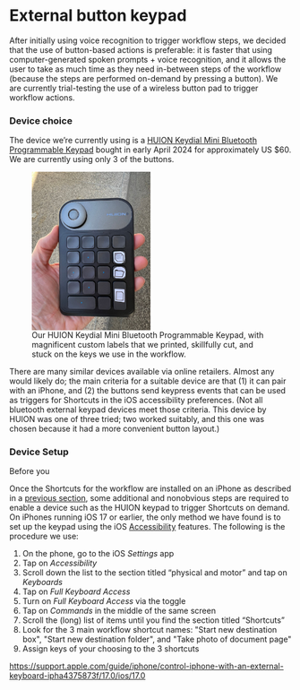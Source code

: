 # External button keypad

After initially using voice recognition to trigger workflow steps, we decided that the use of button-based actions is preferable: it is faster that using computer-generated spoken prompts + voice recognition, and it allows the user to take as much time as they need in-between steps of the workflow (because the steps are performed on-demand by pressing a button). We are currently trial-testing the use of a wireless button pad to trigger workflow actions.

### Device choice

 The device we’re currently using is a [HUION Keydial Mini Bluetooth Programmable Keypad](https://web.archive.org/web/20240426133138/https://store.huion.com/products/huion-keydial-mini) bought in early April 2024 for approximately US $60. We are currently using only 3 of the buttons.

<figure>
<img class="shadowed" align="middle" src="_static/media/huion-keypad.jpeg" width="50%">
    <figcaption>Our HUION Keydial Mini Bluetooth Programmable Keypad, with magnificent custom labels that we printed, skillfully cut, and stuck on the keys we use in the workflow.</figcaption>
</figure>

There are many similar devices available via online retailers. Almost any would likely do; the main criteria for a suitable device are that (1) it can pair with an iPhone, and (2) the buttons send keypress events that can be used as triggers for Shortcuts in the iOS accessibility preferences. (Not all bluetooth external keypad devices meet those criteria. This device by HUION was one of three tried; two worked suitably, and this one was chosen because it had a more convenient button layout.)


### Device Setup

Before you 


Once the Shortcuts for the workflow are installed on an iPhone as described in a [previous section](software.md), some additional and nonobvious steps are required to enable a device such as the HUION keypad to trigger Shortcuts on demand. On iPhones running iOS 17 or earlier, the only method we have found is to set up the keypad using the iOS [Accessibility](https://web.archive.org/web/20240208094118/https://support.apple.com/guide/iphone/turn-on-accessibility-features-for-setup-iph2f623a095/17.0/ios/17.0) features. The following is the procedure we use:

1. On the phone, go to the iOS _Settings_ app
2. Tap on _Accessibility_
3. Scroll down the list to the section titled “physical and motor” and tap on _Keyboards_
4. Tap on _Full Keyboard Access_
5. Turn on _Full Keyboard Access_ via the toggle
6. Tap on _Commands_ in the middle of the same screen
7. Scroll the (long) list of items until you find the section titled “Shortcuts”
8. Look for the 3 main workflow shortcut names: "Start new destination box", "Start new destination folder", and "Take photo of document page"
9. Assign keys of your choosing to the 3 shortcuts





https://support.apple.com/guide/iphone/control-iphone-with-an-external-keyboard-ipha4375873f/17.0/ios/17.0
